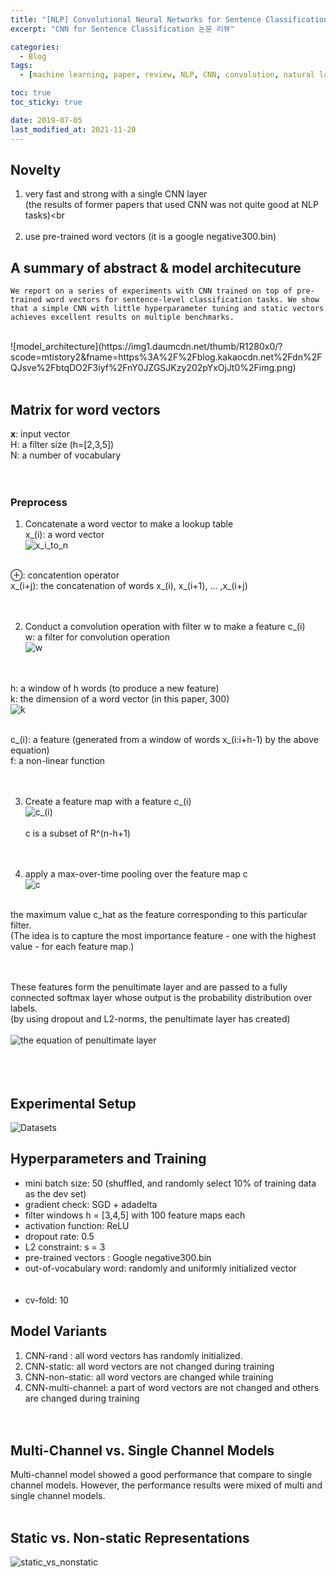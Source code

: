```yaml
---
title: "[NLP] Convolutional Neural Networks for Sentence Classification"
excerpt: "CNN for Sentence Classification 논문 리뷰"

categories: 
  - Blog
tags:
  - [machine learning, paper, review, NLP, CNN, convolution, natural language processing]

toc: true
toc_sticky: true

date: 2019-07-05
last_modified_at: 2021-11-20
---
```


## Novelty
1) very fast and strong with a single CNN layer<br>
(the results of former papers that used CNN was not quite good at NLP tasks)<br<br><br>
2) use pre-trained word vectors (it is a google negative300.bin)<br>


## A summary of abstract & model architecuture
```
We report on a series of experiments with CNN trained on top of pre-trained word vectors for sentence-level classification tasks. We show that a simple CNN with little hyperparameter tuning and static vectors achieves excellent results on multiple benchmarks.
```
<br>
![model_architecture](https://img1.daumcdn.net/thumb/R1280x0/?scode=mtistory2&fname=https%3A%2F%2Fblog.kakaocdn.net%2Fdn%2FQJsve%2FbtqDO2F3iyf%2FnY0JZGSJKzy202pYxOjJt0%2Fimg.png)<br><br>

## Matrix for word vectors
**x**: input vector<br>
H: a filter size (h=[2,3,5])<br>
N: a number of vocabulary<br><br><br>


### Preprocess
1) Concatenate a word vector to make a lookup table<br>
x_(i): a word vector<br>
![x_i_to_n](https://img1.daumcdn.net/thumb/R1280x0/?scode=mtistory2&fname=https%3A%2F%2Fblog.kakaocdn.net%2Fdn%2FmMxbT%2FbtqDNmSM9JX%2Fnefwvk6MPwviiQq80v8RM0%2Fimg.png)<br><br>

⊕: concatention operator<br>
x_(i+j): the concatenation of words x_(i), x_(i+1), ... ,x_(i+j)<br><br><br>

2) Conduct a convolution operation with filter w to make a feature c_(i)<br>
w: a filter for convolution operation<br>
![w](https://img1.daumcdn.net/thumb/R1280x0/?scode=mtistory2&fname=https%3A%2F%2Fblog.kakaocdn.net%2Fdn%2Fbs1RhX%2FbtqTfCyQtX3%2FkrhwwrqVQvTX9jONnFOB11%2Fimg.png)<br><br><br>

h: a window of h words (to produce a new feature)<br>
k: the dimension of a word vector (in this paper, 300)<br>
![k](https://img1.daumcdn.net/thumb/R1280x0/?scode=mtistory2&fname=https%3A%2F%2Fblog.kakaocdn.net%2Fdn%2FKfb0p%2FbtqThZN25IL%2FKQTOLoQ03mEzn7XsV2sZrk%2Fimg.png)<br><br>

c_(i): a feature (generated from a window of words x_(i:i+h-1) by the above equation)<br>
f: a non-linear function<br><br><br>


3) Create a feature map with a feature c_(i)<br>
![c_(i)](https://img1.daumcdn.net/thumb/R1280x0/?scode=mtistory2&fname=https%3A%2F%2Fblog.kakaocdn.net%2Fdn%2Fb7dydM%2FbtqTfBUeVae%2Fhi21FZKpBkMgFjltA9bok1%2Fimg.png)<br><br>
c is a subset of R^(n-h+1)<br><br><br>

4) apply a max-over-time pooling over the feature map c<br>
![c](https://img1.daumcdn.net/thumb/R1280x0/?scode=mtistory2&fname=https%3A%2F%2Fblog.kakaocdn.net%2Fdn%2FkH6S1%2FbtqS9ZH7dtQ%2F7HZZ4aHDRwtivpSOY2fJ10%2Fimg.png)<br><br>

the maximum value c_hat as the feature corresponding to this particular filter.<br>
(The idea is to capture the most importance feature - one with the highest value - for each feature map.)<br><br><br>

These features form the penultimate layer and are passed to a fully connected softmax layer whose output is the probability distribution over labels.<br>
(by using dropout and L2-norms, the penultimate layer has created)<br><br>
![the equation of penultimate layer](https://img1.daumcdn.net/thumb/R1280x0/?scode=mtistory2&fname=https%3A%2F%2Fblog.kakaocdn.net%2Fdn%2FtOQJ5%2FbtqTfClxdSp%2FjROYJdM1Nx7hkXOCCXApO1%2Fimg.png)
<br><br><br><br>


## Experimental Setup
![Datasets](https://img1.daumcdn.net/thumb/R1280x0/?scode=mtistory2&fname=https%3A%2F%2Fblog.kakaocdn.net%2Fdn%2F9G61a%2FbtqTjDxs1eI%2FW6vIhszSrVxR7Ldof4p1ek%2Fimg.png)


## Hyperparameters and Training
- mini batch size: 50 (shuffled, and randomly select 10% of training data as the dev set)<br>
- gradient check: SGD + adadelta<br>
- filter windows h = [3,4,5] with 100 feature maps each<br>
- activation function: ReLU<br>
- dropout rate: 0.5<br>
- L2 constraint: s = 3<br>
- pre-trained vectors : Google negative300.bin<br>
- out-of-vocabulary word: randomly and uniformly initialized vector<br><br><br>
- cv-fold: 10

## Model Variants
1) CNN-rand : all word vectors has randomly initialized.
2) CNN-static: all word vectors are not changed during training<br>
3) CNN-non-static: all word vectors are changed while training<br>
4) CNN-multi-channel: a part of word vectors are not changed and others are changed during training<br><br><br>


## Multi-Channel vs. Single Channel Models
Multi-channel model showed a good performance that compare to single channel models. However, the performance results were mixed of multi and single channel models.<br><br>


## Static vs. Non-static Representations
![static_vs_nonstatic](https://img1.daumcdn.net/thumb/R1280x0/?scode=mtistory2&fname=https%3A%2F%2Fblog.kakaocdn.net%2Fdn%2Fb5qZ2p%2FbtqS4NhqsED%2FkQK2AtqjSDal5YW4NWgY91%2Fimg.png)